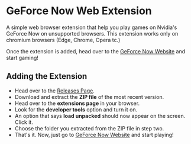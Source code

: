 # GeForce Now Web Extension
A simple web browser extension that help you play games on Nvidia's GeForce Now on unsupported browsers. This extension works only on chromium browsers (Edge, Chrome, Opera tc.)

Once the extension is added, head over to the [GeForce Now Website](https://play.geforcenow.com/mall/) and start gaming!

## Adding the Extension
- Head over to the [Releases Page](https://github.com/bulkypanda/GeForce-Now-Web/releases).
- Download and extract the **ZIP file** of the most recent version.
- Head over to the **extensions page** in your browser.
- Look for the **developer tools** option and turn it on.
- An option that says **load unpacked** should now appear on the screen. Click it.
- Choose the folder you extracted from the ZIP file in step two.
- That's it. Now, just go to [GeForce Now Website](https://play.geforcenow.com/mall/) and start playing!
